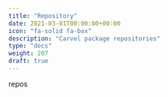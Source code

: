 ```yaml
---
title: "Repository"
date: 2021-03-01T00:00:00+00:00
icon: "fa-solid fa-box"
description: "Carvel package repositories"
type: "docs"
weight: 207
draft: true
---
```


repos
